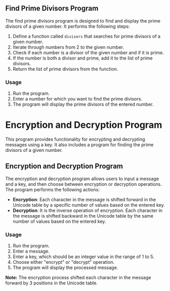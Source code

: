 ## Find Prime Divisors Program

The find prime divisors program is designed to find and display the prime divisors of a given number. It performs the following steps:

1. Define a function called `divisors` that searches for prime divisors of a given number.
2. Iterate through numbers from 2 to the given number.
3. Check if each number is a divisor of the given number and if it is prime.
4. If the number is both a divisor and prime, add it to the list of prime divisors.
5. Return the list of prime divisors from the function.

### Usage

1. Run the program.
2. Enter a number for which you want to find the prime divisors.
3. The program will display the prime divisors of the entered number.


# Encryption and Decryption Program

This program provides functionality for encrypting and decrypting messages using a key. It also includes a program for finding the prime divisors of a given number.

## Encryption and Decryption Program

The encryption and decryption program allows users to input a message and a key, and then choose between encryption or decryption operations. The program performs the following actions:

- **Encryption**: Each character in the message is shifted forward in the Unicode table by a specific number of values based on the entered key.
- **Decryption**: It is the inverse operation of encryption. Each character in the message is shifted backward in the Unicode table by the same number of values based on the entered key.

### Usage

1. Run the program.
2. Enter a message.
3. Enter a key, which should be an integer value in the range of 1 to 5.
4. Choose either "encrypt" or "decrypt" operation.
5. The program will display the processed message.

**Note:** The encryption process shifted each character in the message forward by 3 positions in the Unicode table.
